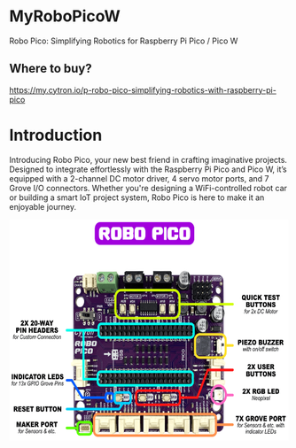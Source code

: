 # MyRoboPicoW
Robo Pico: Simplifying Robotics for Raspberry Pi Pico / Pico W

## Where to buy?
https://my.cytron.io/p-robo-pico-simplifying-robotics-with-raspberry-pi-pico


# Introduction
Introducing Robo Pico, your new best friend in crafting imaginative projects. Designed to integrate effortlessly with the Raspberry Pi Pico and Pico W, it’s equipped with a 2-channel DC motor driver, 4 servo motor ports, and 7 Grove I/O connectors. Whether you're designing a WiFi-controlled robot car or building a smart IoT project system, Robo Pico is here to make it an enjoyable journey.

<img src="https://github.com/mymadi/MyRoboPicoW/blob/main/images/robo-pico-features-label.png" alt="Robo Pico" width="600" height="400">
